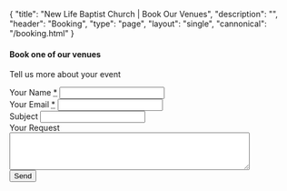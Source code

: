 {
	"title": "New Life Baptist Church | Book Our Venues",
	"description": "",
	"header": "Booking",
	"type": "page",
	"layout": "single",
	"cannonical": "/booking.html"
}
<section class="interior-section">
	<div class="container">
		<div class="row">
			<div class="col-md-6">
				<h4>Book one of our venues</h4>
				<p>Tell us more about your event</p>
				<form name="contact" method="POST" netlify>
					<div class="site-input">
						<label for="name">Your Name <abbr title="required">*</abbr></label>
						<input id="name" type="text" name="name" required>
					</div>
					<div class="site-input">
						<label for="email">Your Email <abbr title="required">*</abbr></label>
						<input id="email" type="email" name="email" required>
					</div>	
					<div class="site-input">
						<label for="subject">Subject</label>
						<input id="subject" type="text" name="subject">
					</div>
					<div class="site-input">
						<label for="message">Your Request</label>
						<textarea id="message" rows="4" cols="50" name="message"></textarea>
					</div>
					<button type="submit" class="button blue float-right">Send</button>
				</form>
			</div>
		</div>
	</div>
</section>